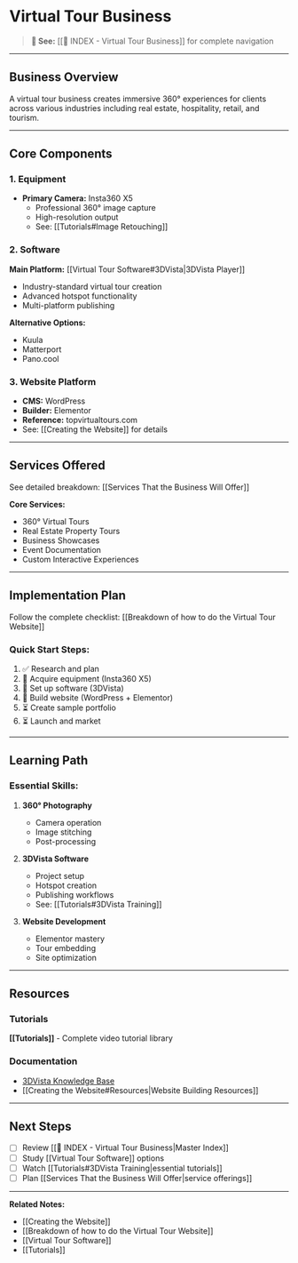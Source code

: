 # Virtual Tour Business

> **📍 See:** [[📍 INDEX - Virtual Tour Business]] for complete navigation

---

## Business Overview

A virtual tour business creates immersive 360° experiences for clients across various industries including real estate, hospitality, retail, and tourism.

---

## Core Components

### 1. Equipment
- **Primary Camera:** Insta360 X5
  - Professional 360° image capture
  - High-resolution output
  - See: [[Tutorials#Image Retouching]]

### 2. Software
**Main Platform:** [[Virtual Tour Software#3DVista|3DVista Player]]
- Industry-standard virtual tour creation
- Advanced hotspot functionality
- Multi-platform publishing

**Alternative Options:**
- Kuula
- Matterport
- Pano.cool

### 3. Website Platform
- **CMS:** WordPress
- **Builder:** Elementor
- **Reference:** topvirtualtours.com
- See: [[Creating the Website]] for details

---

## Services Offered

See detailed breakdown: [[Services That the Business Will Offer]]

**Core Services:**
- 360° Virtual Tours
- Real Estate Property Tours
- Business Showcases
- Event Documentation
- Custom Interactive Experiences

---

## Implementation Plan

Follow the complete checklist: [[Breakdown of how to do the Virtual Tour Website]]

### Quick Start Steps:
1. ✅ Research and plan
2. 🔄 Acquire equipment (Insta360 X5)
3. 🔄 Set up software (3DVista)
4. 🔄 Build website (WordPress + Elementor)
5. ⏳ Create sample portfolio
6. ⏳ Launch and market

---

## Learning Path

### Essential Skills:
1. **360° Photography**
   - Camera operation
   - Image stitching
   - Post-processing

2. **3DVista Software**
   - Project setup
   - Hotspot creation
   - Publishing workflows
   - See: [[Tutorials#3DVista Training]]

3. **Website Development**
   - Elementor mastery
   - Tour embedding
   - Site optimization

---

## Resources

### Tutorials
**[[Tutorials]]** - Complete video tutorial library

### Documentation
- [3DVista Knowledge Base](https://www.3dvista.com/en/kb/)
- [[Creating the Website#Resources|Website Building Resources]]

---

## Next Steps

- [ ] Review [[📍 INDEX - Virtual Tour Business|Master Index]]
- [ ] Study [[Virtual Tour Software]] options
- [ ] Watch [[Tutorials#3DVista Training|essential tutorials]]
- [ ] Plan [[Services That the Business Will Offer|service offerings]]

---

**Related Notes:**
- [[Creating the Website]]
- [[Breakdown of how to do the Virtual Tour Website]]
- [[Virtual Tour Software]]
- [[Tutorials]]